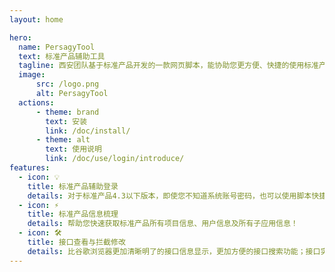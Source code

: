 ```yaml
---
layout: home

hero:
  name: PersagyTool
  text: 标准产品辅助工具
  tagline: 西安团队基于标准产品开发的一款网页脚本，能协助您更方便、快捷的使用标准产品，提高您的工作效率！
  image:
      src: /logo.png
      alt: PersagyTool
  actions:
      - theme: brand
        text: 安装
        link: /doc/install/
      - theme: alt
        text: 使用说明
        link: /doc/use/login/introduce/
features:
  - icon: 💡
    title: 标准产品辅助登录
    details: 对于标准产品4.3以下版本，即使您不知道系统账号密码，也可以使用脚本快捷登录！
  - icon: ⚡️
    title: 标准产品信息梳理
    details: 帮助您快速获取标准产品所有项目信息、用户信息及所有子应用信息！
  - icon: 🛠️
    title: 接口查看与拦截修改
    details: 比谷歌浏览器更加清晰明了的接口信息显示，更加方便的接口搜索功能；接口实时拦截，测试界面更加简单快捷！
---
```

